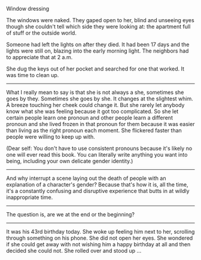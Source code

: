 Window dressing

The windows were naked.  They gaped open to her, blind and unseeing eyes though she couldn't tell which side they were looking at: the apartment full of stuff or the outside world. 

Someone had left the lights on after they died.  It had been 17 days and the lights were still on, blazing into the early morning light.  The neighbors had to appreciate that at 2 a.m.

She dug the keys out of her pocket and searched for one that worked.  It was time to clean up.

---

What I really mean to say is that she is not always a she, sometimes she goes by they. Sometimes she goes by she.  It changes at the slightest whim. A breeze touching her cheek could change it. But she rarely let anybody know what she was feeling because it got too complicated.  So she let certain people learn one pronoun and other people learn a different pronoun and she lived frozen in that pronoun for them because it was easier than living as the right pronoun each moment.  She flickered faster than people were willing to keep up with. 

(Dear self: You don't have to use consistent pronouns because it's likely no one will ever read this book.  You can literally write anything you want into being, including your own delicate gender identity.)

---

And why interrupt a scene laying out the death of people with an explanation of a character's gender? Because that's how it is, all the time, it's a constantly confusing and disruptive experience that butts in at wildly inappropriate time.

---

The question is, are we at the end or the beginning? 

---

It was his 43rd birthday today.  She woke up feeling him next to her, scrolling through something on his phone.  She did not open her eyes.  She wondered if she could get away with not wishing him a happy birthday at all and then decided she could not.  She rolled over and stood up ...
